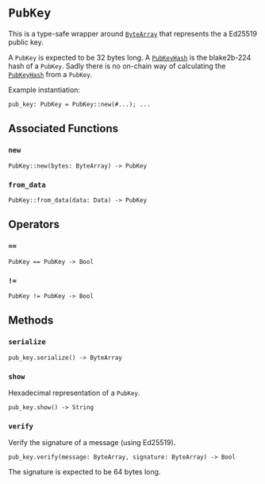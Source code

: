 # `PubKey`

This is a type-safe wrapper around [`ByteArray`](./bytearray.md) that represents the a Ed25519 public key.

A `PubKey` is expected to be 32 bytes long. A [`PubKeyHash`](./pubkeyhash.md) is the blake2b-224 hash of a `PubKey`. Sadly there is no on-chain way of calculating the [`PubKeyHash`](./pubkeyhash.md) from a `PubKey`.

Example instantiation:

```helios
pub_key: PubKey = PubKey::new(#...); ...
```

## Associated Functions

### `new`

```helios
PubKey::new(bytes: ByteArray) -> PubKey
```

### `from_data`

```helios
PubKey::from_data(data: Data) -> PubKey
```

## Operators

### `==`

```helios
PubKey == PubKey -> Bool
```

### `!=`

```helios
PubKey != PubKey -> Bool
```

## Methods

### `serialize`

```helios
pub_key.serialize() -> ByteArray
```

### `show`

Hexadecimal representation of a `PubKey`.

```helios
pub_key.show() -> String
```

### `verify`

Verify the signature of a message (using Ed25519).

```helios
pub_key.verify(message: ByteArray, signature: ByteArray) -> Bool
```

The signature is expected to be 64 bytes long.